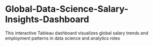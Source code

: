 # Global-Data-Science-Salary-Insights-Dashboard
This interactive Tableau dashboard visualizes global salary trends and employment patterns in data science and analytics roles
